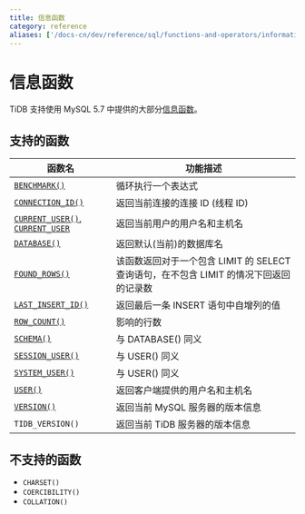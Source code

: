 ```yaml
---
title: 信息函数
category: reference
aliases: ['/docs-cn/dev/reference/sql/functions-and-operators/information-functions/']
---
```


# 信息函数

TiDB 支持使用 MySQL 5.7 中提供的大部分[信息函数](https://dev.mysql.com/doc/refman/5.7/en/information-functions.html)。

## 支持的函数

| 函数名 | 功能描述                                 |
| ------ | ---------------------------------------- |
| [`BENCHMARK()`](https://dev.mysql.com/doc/refman/5.7/en/information-functions.html#function_benchmark) | 循环执行一个表达式 |
| [`CONNECTION_ID()`](https://dev.mysql.com/doc/refman/5.7/en/information-functions.html#function_connection-id) | 返回当前连接的连接 ID (线程 ID)                     |
| [`CURRENT_USER()`, `CURRENT_USER`](https://dev.mysql.com/doc/refman/5.7/en/information-functions.html#function_current-user) | 返回当前用户的用户名和主机名                           |
| [`DATABASE()`](https://dev.mysql.com/doc/refman/5.7/en/information-functions.html#function_database) | 返回默认(当前)的数据库名                            |
| [`FOUND_ROWS()`](https://dev.mysql.com/doc/refman/5.7/en/information-functions.html#function_found-rows) | 该函数返回对于一个包含 LIMIT 的 SELECT 查询语句，在不包含 LIMIT 的情况下回返回的记录数 |
| [`LAST_INSERT_ID()`](https://dev.mysql.com/doc/refman/5.7/en/information-functions.html#function_last-insert-id) | 返回最后一条 INSERT 语句中自增列的值                   |
| [`ROW_COUNT()`](https://dev.mysql.com/doc/refman/5.7/en/information-functions.html#function_row-count) | 影响的行数 |
| [`SCHEMA()`](https://dev.mysql.com/doc/refman/5.7/en/information-functions.html#function_schema) | 与 DATABASE() 同义                          |
| [`SESSION_USER()`](https://dev.mysql.com/doc/refman/5.7/en/information-functions.html#function_session-user) | 与 USER() 同义                              |
| [`SYSTEM_USER()`](https://dev.mysql.com/doc/refman/5.7/en/information-functions.html#function_system-user) | 与 USER() 同义                              |
| [`USER()`](https://dev.mysql.com/doc/refman/5.7/en/information-functions.html#function_user) | 返回客户端提供的用户名和主机名                          |
| [`VERSION()`](https://dev.mysql.com/doc/refman/5.7/en/information-functions.html#function_version) | 返回当前 MySQL 服务器的版本信息                      |
| `TIDB_VERSION()`                           | 返回当前 TiDB 服务器的版本信息                       |

## 不支持的函数

* `CHARSET()`
* `COERCIBILITY()`
* `COLLATION()`
